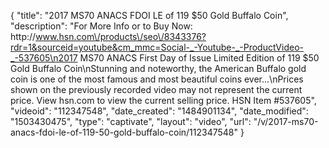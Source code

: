{
    "title": "2017 MS70 ANACS FDOI LE of 119 $50 Gold Buffalo Coin",
    "description": "For More Info or to Buy Now: http:\/\/www.hsn.com\/products\/seo\/8343376?rdr=1&sourceid=youtube&cm_mmc=Social-_-Youtube-_-ProductVideo-_-537605\n2017 MS70 ANACS First Day of Issue Limited Edition of 119 $50 Gold Buffalo Coin\nStunning and noteworthy, the American Buffalo gold coin is one of the most famous and most beautiful coins ever...\nPrices shown on the previously recorded video may not represent the current price.  View hsn.com to view the current selling price. HSN Item #537605",
    "videoid": "112347548",
    "date_created": "1484901134",
    "date_modified": "1503430475",
    "type": "captivate",
    "layout": "video",
    "url": "\/v\/2017-ms70-anacs-fdoi-le-of-119-50-gold-buffalo-coin\/112347548"
}